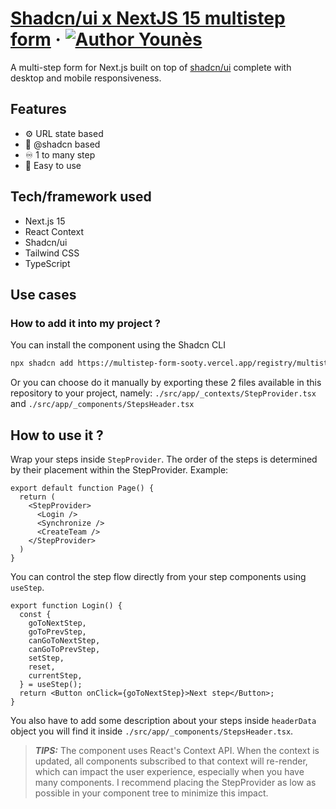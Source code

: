 # [Shadcn/ui x NextJS 15 multistep form](https://multistepform.younesfakallah.fr) &middot; [![Author Younès](https://img.shields.io/badge/Author-Younès-%3C%3E)](https://younesfakallah.fr/blog)

A multi-step form for Next.js built on top of [shadcn/ui](https://ui.shadcn.com)
complete with desktop and mobile responsiveness.

## Features

- ⚙️ URL state based
- 🎨 @shadcn based
- ♾️ 1 to many step
- 🍳 Easy to use

## Tech/framework used

- Next.js 15
- React Context
- Shadcn/ui
- Tailwind CSS
- TypeScript

## Use cases

### How to add it into my project ?

You can install the component using the Shadcn CLI
```bash
npx shadcn add https://multistep-form-sooty.vercel.app/registry/multistep-01.json
```

Or you can choose do it manually by exporting these 2 files available in this
repository to your project, namely: `./src/app/_contexts/StepProvider.tsx` and
`./src/app/_components/StepsHeader.tsx`

## How to use it ?

Wrap your steps inside `StepProvider`. The order of the steps is determined by
their placement within the StepProvider. Example:

```tsx
export default function Page() {
  return (
    <StepProvider>
      <Login />
      <Synchronize />
      <CreateTeam />
    </StepProvider>
  )
}

```

You can control the step flow directly from your step components using
`useStep`.

```tsx
export function Login() {
  const {
    goToNextStep,
    goToPrevStep,
    canGoToNextStep,
    canGoToPrevStep,
    setStep,
    reset,
    currentStep,
  } = useStep();
  return <Button onClick={goToNextStep}>Next step</Button>;
}
```

You also have to add some description about your steps inside `headerData` object
you will find it inside `./src/app/_components/StepsHeader.tsx`.


> **_TIPS:_** The component uses React's Context API. When the context is
> updated, all components subscribed to that context will re-render, which can
> impact the user experience, especially when you have many components. I
> recommend placing the StepProvider as low as possible in your component tree
> to minimize this impact.
